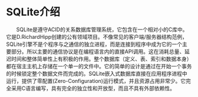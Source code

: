 # SQLite介绍
&nbsp;&nbsp;&nbsp;&nbsp;&nbsp;&nbsp;&nbsp;SQLite是遵守ACID的关系数据库管理系统，它包含在一个相对小的C库中。它是D.RichardHipp创建的公有领域项目。不像常见的客户端/服务器结构范例，SQLite引擎不是个程序与之通信的独立进程，而是连接到程序中成为它的一个主要部分。所以主要的通信协议是在编程语言内的直接API调用。这在消耗总量、延迟时间和整体简单性上有积极的作用。整个数据库（定义、表、索引和数据本身）都在宿主主机上存储在一个单一的文件中。它的简单的设计是通过在开始一个事务的时候锁定整个数据文件而完成的。SQLite嵌入式数据库直接在应用程序进程中运行，提供了零配置(Zero-Configuration)运行模式，并且资源占用非常少。它完全采用C语言编写，具有完全的独立性和开放型，而且不具有外部依赖性。

